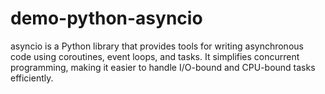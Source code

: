 # demo-python-asyncio
  asyncio is a Python library that provides tools for writing asynchronous code using coroutines, event loops, and tasks. It simplifies concurrent programming, making it easier to handle I/O-bound and CPU-bound tasks efficiently.
